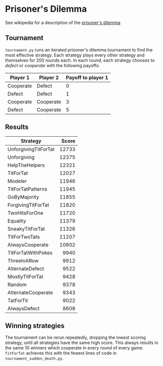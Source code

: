 # Prisoner's Dilemma

See wikipedia for a description of the
[prisoner's dilemma](https://en.wikipedia.org/wiki/Prisoner%27s_dilemma)

## Tournament

`tournament.py` runs an iterated prisoner's dilemma tournament to find the most
effective strategy. Each strategy plays every other strategy and themselves for
200 rounds each. In each round, each strategy chooses to *defect* or *cooperate*
with the following payoffs: 

| Player 1  | Player 2  | Payoff to player 1 |
| --------- | --------- | ------------------ |
| Cooperate | Defect    | 0                  |
| Defect    | Defect    | 1                  |
| Cooperate | Cooperate | 3                  |
| Defect    | Cooperate | 5                  |

## Results

| Strategy             | Score |
| -------------------- | ----: |
| UnforgivingTitForTat | 12733 |
| Unforgiving          | 12375 |
| HelpTheHelpers       | 12321 |
| TitForTat            | 12027 |
| Modeler              | 11946 |
| TitForTatPatterns    | 11945 |
| GoByMajority         | 11855 |
| ForgivingTitForTat   | 11820 |
| TwoHitsForOne        | 11720 |
| Equality             | 11379 |
| SneakyTitForTat      | 11326 |
| TitForTwoTats        | 11207 |
| AlwaysCooperate      | 10602 |
| TitForTatWithPokes   |  9940 |
| ThreeInARow          |  9912 |
| AlternateDefect      |  9522 |
| MostlyTitForTat      |  9428 |
| Random               |  9378 |
| AlternateCooperate   |  9343 |
| TatForTit            |  9022 |
| AlwaysDefect         |  8608 |

## Winning strategies

The tournament can be rerun repeatedly, dropping the lowest scoring strategy,
until all strategies have the same high score. This always results in the same
10 winners which cooperate in every round of every game. `TitForTat` achieves
this with the fewest lines of code in `tournament_sudden_death.py`.

